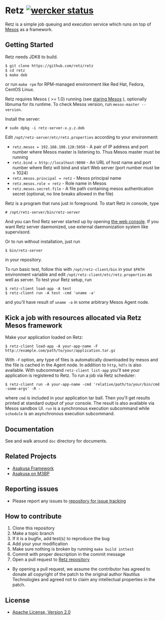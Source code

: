 # Retz [![wercker status](https://app.wercker.com/status/8aa503883d1a504ebd34ae72b9ac9dfd/s/master "wercker status")](https://app.wercker.com/project/byKey/8aa503883d1a504ebd34ae72b9ac9dfd)

Retz is a simple job queuing and execution service which runs on top
of [Mesos](https://mesos.apache.org) as a framework.

## Getting Started

Retz needs JDK8 to build.

```sh
$ git clone https://github.com/retz/retz
$ cd retz
$ make deb
```

or run `make rpm` for RPM-managed environment like Red Hat, Fedora,
CentOS Linux.

Retz requires Mesos ( >= 1.0) running (see
[staring Mesos](https://mesos.apache.org/gettingstarted/) ),
optionally libnuma for its runtime. To check Mesos version,
run `mesos-master --version`.

Install the server:

```
# sudo dpkg -i retz-server-x.y.z.deb
```

Edit `/opt/retz-server/etc/retz.properties` according to your environment:

* `retz.mesos = 192.168.100.128:5050` - A pair of IP address and port
  number where Mesos master is listening to. Thus Mesos master must be
  running
* `retz.bind = http://localhost:9090` - An URL of host name and port
  number where Retz will bind and start Web server (port number must
  be > 1024)
* `retz.mesos.principal = retz` - Mesos principal name
* `retz.mesos.role = retz` - Role name in Mesos
* `retz.mesos.secret.file` - A file path containing mesos authentication secret (optional, no line breaks allowed in the file)

Retz is a program that runs just in foreground. To start Retz in
console, type

```
# /opt/retz-server/bin/retz-server
```

And you can find Retz server started up by opening
[the web console](http://localhost:9090). If you want Retz server
daemonized, use external daemonization system like supervisord.

Or to run without installation, just run

```
$ bin/retz-server
```

in your repository.

To run basic test, follow this with `/opt/retz-client/bin` in your
`$PATH` environment variable and edit
`/opt/retz-client/etc/retz.properties` as well as server. To test your
Retz setup, run

```
$ retz-client load-app -A test
$ retz-client run -A test -cmd 'uname -a'
```

and you'll have result of `uname -a` in some arbitrary Mesos Agent
node.

## Kick a job with resources allocated via Retz Mesos framework

Make your application loaded on Retz:

```
$ retz-client load-app -A your-app-name -F http://example.com/path/to/your/application.tar.gz
```

With `-F` option, any type of files is automatically downloaded by
mesos and the file is cached in the Agent node. In addition to `http`,
`hdfs` is also available. With subcommand `retz-client list-app`
you'll see your application is registered to Retz. To run a job via
Retz scheduler:

```
$ retz-client run -A your-app-name -cmd 'relative/path/to/your/bin/cmd -some-args' -R -
```

where `cmd` is included in your application tar ball. Then you'll get
results printed at standard output of your console. The result is also
available via Mesos sandbox UI. `run` is a synchronous execution
subcommand while `schedule` is an asynchronous execution subcommand.


## Documentation

See and walk around `doc` directory for documents.

## Related Projects
* [Asakusa Framework](https://github.com/asakusafw/asakusafw)
* [Asakusa on M3BP](https://github.com/asakusafw/asakusafw-m3bp)

## Reporting issues
* Please report any issues to [repository for issue tracking](https://github.com/retz/retz/issues)

## How to contribute
1. Clone this repository
1. Make a topic branch
1. If it is a bugfix, add test(s) to reproduce the bug
1. Add your your modification
1. Make sure nothing is broken by running `make build inttest`
1. Commit with proper description in the commit message
1. Open a pull request to [Retz repository](https://github.com/retz/retz)

* By opening a pull request, we assume the contributor has agreed to donate
  all copyright of the patch to the original author Nautilus Technologies
  and agreed not to claim any intellectual properties in the patch.

## License
* [Apache License, Version 2.0](http://www.apache.org/licenses/LICENSE-2.0)
